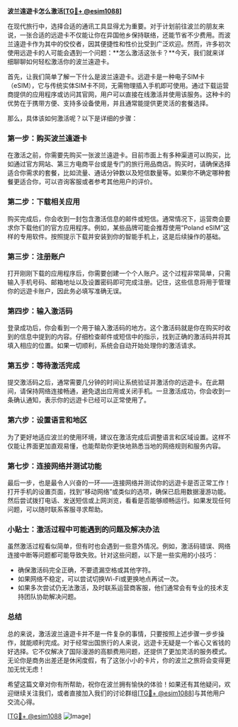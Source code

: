 **波兰遠遊卡怎么激活[[TG💪+ @esim1088](https://t.me/s/esim1088)]**

在现代旅行中，选择合适的通讯工具显得尤为重要。对于计划前往波兰的朋友来说，一张合适的远遊卡不仅能让你在异国他乡保持联络，还能节省不少费用。而波兰遠遊卡作为其中的佼佼者，因其便捷性和性价比受到广泛欢迎。然而，许多初次使用远遊卡的人可能会遇到一个问题：**怎么激活这张卡？**今天，我们就来详细聊聊如何轻松激活你的波兰遠遊卡。

首先，让我们简单了解一下什么是波兰遠遊卡。远遊卡是一种电子SIM卡（eSIM），它与传统实体SIM卡不同，无需物理插入手机即可使用。通过下载运营商提供的应用程序或访问其官网，用户可以直接在线激活并使用该服务。这种卡的优势在于携带方便、支持多设备使用，并且通常能提供更灵活的套餐选择。

那么，具体该如何激活呢？以下是详细的步骤：

### **第一步：购买波兰遠遊卡**
在激活之前，你需要先购买一张波兰遠遊卡。目前市面上有多种渠道可以购买，比如通过官方网站、第三方电商平台或是专门的旅行用品商店。购买时，请确保选择适合你需求的套餐，比如流量、通话分钟数以及短信数量等。如果你不确定哪种套餐更适合你，可以咨询客服或者参考其他用户的评价。

### **第二步：下载相关应用**
购买完成后，你会收到一封包含激活信息的邮件或短信。通常情况下，运营商会要求你下载他们的官方应用程序。例如，某些品牌可能会推荐使用“Poland eSIM”这样的专用软件。按照提示下载并安装到你的智能手机上，这是后续操作的基础。

### **第三步：注册账户**
打开刚刚下载的应用程序后，你需要创建一个个人账户。这个过程非常简单，只需输入手机号码、邮箱地址以及设置密码即可完成注册。记住，这些信息将用于管理你的远遊卡账户，因此务必填写准确无误。

### **第四步：输入激活码**
登录成功后，你会看到一个用于输入激活码的地方。这个激活码就是你在购买时收到的信息中提到的内容。仔细检查邮件或短信中的指示，找到正确的激活码并将其填入相应的位置。如果一切顺利，系统会自动开始处理你的激活请求。

### **第五步：等待激活完成**
提交激活码之后，通常需要几分钟的时间让系统验证并激活你的远遊卡。在此期间，请保持网络连接畅通，避免退出应用或关闭手机。一旦激活成功，你会收到一条确认通知，表示你的远遊卡已经可以正常使用了。

### **第六步：设置语言和地区**
为了更好地适应波兰的使用环境，建议在激活完成后调整语言和区域设置。这样不仅能让界面更加直观易懂，也能帮助你更快地熟悉当地的网络规则和服务内容。

### **第七步：连接网络并测试功能**
最后一步，也是最令人兴奋的一环——连接网络并测试你的远遊卡是否正常工作！打开手机的设置页面，找到“移动网络”或类似的选项，确保已启用数据漫游功能。然后尝试拨打电话、发送短信或上网浏览，看看是否能够顺畅运行。如果发现任何问题，可以随时联系客服寻求帮助。

### **小贴士：激活过程中可能遇到的问题及解决办法**
虽然激活过程看似简单，但有时也会遇到一些意外情况。例如，激活码错误、网络连接中断等问题都可能导致失败。针对这些问题，以下是一些实用的小技巧：
- 确保激活码完全正确，不要遗漏空格或其他字符。
- 如果网络不稳定，可以尝试切换Wi-Fi或更换地点再试一次。
- 如果多次尝试仍无法激活，及时联系运营商客服，他们通常会有专业的技术支持团队协助解决问题。

### **总结**
总的来说，激活波兰遠遊卡并不是一件复杂的事情，只要按照上述步骤一步步操作，就能顺利完成。对于经常出国旅行的人来说，远遊卡无疑是一个省心又省钱的好选择。它不仅解决了国际漫游的高额费用问题，还提供了更加灵活的服务模式。无论你是商务出差还是休闲度假，有了这张小小的卡片，你的波兰之旅将会变得更加无忧无虑！

希望这篇文章对你有所帮助，祝你在波兰拥有愉快的体验！如果还有其他疑问，欢迎继续关注我们，或者直接加入我们的讨论群组[[TG💪+ @esim1088](https://t.me/s/esim1088)]与其他用户交流心得。

[[TG💪+ @esim1088](https://t.me/s/esim1088) ![Image](https://i.postimg.cc/4NQfJmqS/Snipaste-2025-05-13-00-14-12.png)]